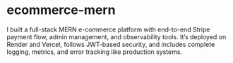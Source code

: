 # ecommerce-mern
I built a full-stack MERN e-commerce platform with end-to-end Stripe payment flow, admin management, and observability tools. It’s deployed on Render and Vercel, follows JWT-based security, and includes complete logging, metrics, and error tracking like production systems.
